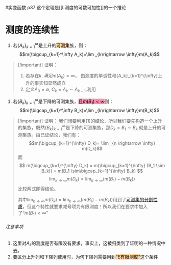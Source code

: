 #实变函数 
p37
这个定理是[[L测度的可数可加性]]的一个推论
# 测度的连续性
1. 若$\{A_k\}_{k=1}^{\infty}$是上升的<mark style="background: #FFB86CA6;">可测集</mark>族，则：
		$$m(\bigcup_{k=1}^\infty A_k)=\lim _{k\rightarrow \infty}m(A_k)$$
>[!important] 证明：
>1. 若存在$k,满足m(A_k) = \infty$， 由测度的单调性和\{A_k\}_{k=1}^{\infty}上升的事实知显然成立
>2. 定义$A_0=\emptyset$, $C_k = A_k \sim A_{k-1}$,利用
1.  若$\{B_k\}_{k=1}^{\infty}$是下降的可测集族，<mark style="background: #FF5582A6;">且$m(B_1)<\infty$</mark>则：
		$$m(\bigcap_{k=1}^\infty B_k)=\lim _{k\rightarrow \infty}m(B_k)$$
>[!important] 证明：
>我们想要利用(1)的结论，所以我们要先构造一个上升的集族，既然$\{B_k\}_{k=1}^{\infty}$是下降的可测集族，那$D_k=B_1 \sim B_k$ 就是上升的可测集族。由已证结论，我们有：
>$$m(\bigcup_{k=1}^{\infty} D_k)= \lim _{n \rightarrow \infty} m(D_k)$$
>而
>$$
>m(\bigcup_{k=1}^{\infty} D_k) = m(\bigcup_{k=1}^{\infty} (B_1 \sim B_k)) = m(B_1 \sim\bigcap_{k=1}^{\infty} B_k)
>$$
>$$\lim _{k\rightarrow \infty}m(D_k) =\lim _{k\rightarrow \infty}(m(B_1) - m(B_k) )  $$
>比较两式即得结论。
>
>其中$\lim _{k\rightarrow \infty}m(D_k) =\lim _{k\rightarrow \infty}(m(B_1) - m(B_k) )$用到了[可测集的分割性质](可测集的分割性质.md)，但这个特性就要求减号项为有限测度！所以我们在要求中加入了“$m(B_1) < \infty$”



###### 注意事项
1. 这里对$A_k$的测度是否有限没有要求，事实上，这被归类到了证明的一种情况中去。
2. 要区分上升列和下降列使用时，为何下降列需要用到<mark style="background: #FFB86CA6;">“E有限测度”</mark>这个条件
